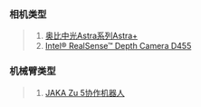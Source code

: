 ### 相机类型

>1. [奥比中光Astra系列Astra+](https://www.orbbec.com.cn/index/Product/info.html?cate=38&id=9)
>2. [Intel® RealSense™ Depth Camera D455](https://www.intelrealsense.com/depth-camera-d455/)

### 机械臂类型

>1. [JAKA Zu 5协作机器人](https://www.jaka.com/p/jakazu5xiezuojiqiren.html)